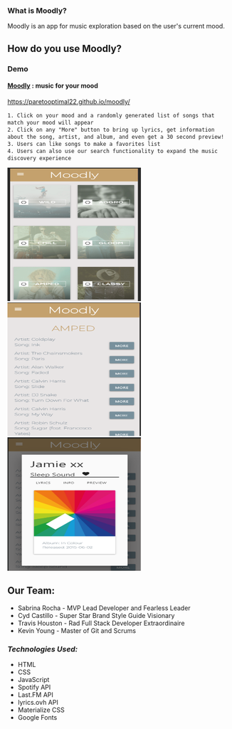 ### What is Moodly?

Moodly is an app for music exploration based on the user's current mood. 
  
## How do you use Moodly?
  
  ### Demo
  #### [Moodly]( https://paretooptimal22.github.io/moodly/) : music for your mood
  
  https://paretooptimal22.github.io/moodly/

    1. Click on your mood and a randomly generated list of songs that match your mood will appear
    2. Click on any "More" button to bring up lyrics, get information about the song, artist, and album, and even get a 30 second preview!
    3. Users can like songs to make a favorites list
    4. Users can also use our search functionality to expand the music discovery experience

<img src="/assets/images/moodly.PNG" height="300" width="300"><img src="/assets/images/moodly2.PNG" height="300" width="300"><img src="/assets/images/moodly3.PNG" height="300" width="300">
  

## Our Team:
 * Sabrina Rocha - MVP Lead Developer and Fearless Leader
 * Cyd Castillo - Super Star Brand Style Guide Visionary
 * Travis Houston - Rad Full Stack Developer Extraordinaire
 * Kevin Young - Master of Git and Scrums

### *Technologies Used:*
  * HTML
  * CSS
  * JavaScript
  * Spotify API
  * Last.FM API
  * lyrics.ovh API
  * Materialize CSS
  * Google Fonts
